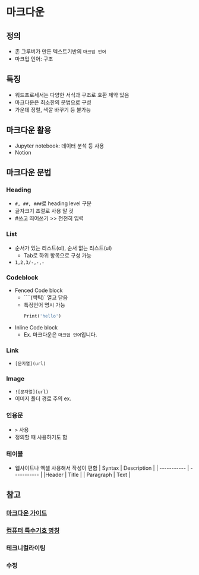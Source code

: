 # 마크다운

## 정의

- 존 그루버가 만든 텍스트기반의 `마크업 언어`
- 마크업 언어: 구조

## 특징

- 워드프로세서는 다양한 서식과 구조로 호환 제약 있음
- 마크다운은 최소한의 문법으로 구성
- 가운데 정렬, 색깔 바꾸기 등 불가능

## 마크다운 활용

- Jupyter notebook: 데이터 분석 등 사용
- Notion

## 마크다운 문법

### Heading

- `#, ##, ###`로 heading level 구분
- 글자크기 조절로 사용 말 것
- #쓰고 띄어쓰기 >> 천천히 입력

### List

- 순서가 있는 리스트(ol), 순서 없는 리스트(ul)
  - Tab로 하위 항목으로 구성 가능
- `1,2,3/-,-,-`

### Codeblock

- Fenced Code block
  - ````(백틱)` 열고 닫음
  - 특정언어 명시 가능
    ```python
    Print('hello')
    ```
- Inline Code block
  - Ex. 마크다운은 `마크업 언어`입니다.

### Link

- `[문자열](url)`

### Image

- `![문자열](url)`
- 이미지 폴더 경로 주의 ex. [](b/1.png)

### 인용문

- `>` 사용
- 정의할 때 사용하기도 함

### 테이블

- 웹사이트나 엑셀 사용해서 작성이 편함
  | Syntax | Description |
  | ----------- | ----------- |
  |Header | Title |
  | Paragraph | Text |

## 참고

### [마크다운 가이드](https://www.markdownguide.org/)

### [컴퓨터 특수기호 명칭](https://mblogthumb-phinf.pstatic.net/data35/2008/7/18/17/sign_nmnonmn.jpg?type=w800)

### 테크니컬라이팅

### 수정
